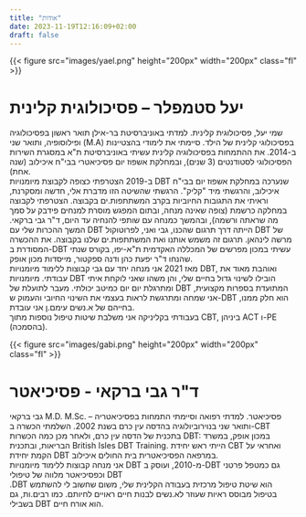 ```yaml
---
title: "אודות"
date: 2023-11-19T12:16:09+02:00
draft: false
---
```


{{< figure src="images/yael.png" height="200px" width="200px" class="fl" >}}

# יעל סטמפלר – פסיכולוגית קלינית
שמי יעל, פסיכולוגית קלינית. למדתי באוניברסיטת בר-אילן תואר ראשון בפסיכולוגיה ופילוסופיה, ותואר שני (M.A) בפסיכולוגי קלינית של הילד. סיימתי את לימודי בהצטיינות ב-2014. את ההתמחות בפסיכולוגיה קלינית עשיתי באוניברסיטת ת"א במסגרת השירות הפסיכולוגי לסטודנטים (3 שנים), ובמחלקת אשפוז יום פסיכיאטרי בבי"ח איכילוב (שנה אחת).  
ב-2019 הצטרפתי כצופה לקבוצת מיומנויות DBT שנערכה במחלקת אשפוז יום בבי"ח איכילוב, והרגשתי מיד "קליק". הרגשתי שהשיטה הזו מדברת אלי, חדשה ומסקרנת, וראיתי את התגובות החיוביות בקרב המשתתפות.ים בקבוצה. הצטרפתי לקבוצה במחלקה כרשמת (צופה שאינה מנחה, ובתום המפגש מוסרת למנחים פידבק על סמך מה שראתה ורשמה), ובהמשך כמנחה עם שותפי להנחיה עד היום, ד"ר גבי ברקאי. המשך ההכרות שלי עם DBT הייתה דרך תרגום שהכנו, גבי ואני, לפרוטוקול DBT של מרשה לינהאן. תרגום זה משמש אותנו ואת המשתתפות.ים שלנו בקבוצה. את ההכשרה המסודרת ב-DBT עשיתי במכון מפרשים של המכללה האקדמית ת"א-יפו, בקורס שנתי  שהנחו ד"ר יפעת כהן ודנה ספקטור, מייסדות מכון אופק.  
מאז 2021 אני מנחה יחד עם גבי קבוצות ללימוד מיומנויות DBT, ואוהבת מאוד את עבודתי. מיומנויות DBT הובילו לשינוי גדול בחיים שלי, והן משהו שאני לוקחת איתי ומתרגלת יום יום כמיטב יכולתי. מעבר לתועלת של DBT המתועדת בספרות מקצועית, אני שמחה ומתרגשת לראות בעצמי את השינוי החיובי והעמוק ש-DBT הוא חלק ממנו, בחייהם של א.נשים עימם.ן אני עובדת.  
בעבודתי בקליניקה אני משלבת שיטות טיפול נוספות מתוך CBT, ביניהן ACT ו-PE (בהסמכה). 


{{< figure src="images/gabi.png" height="200px" width="200px" class="fl" >}}

# ד"ר גבי ברקאי - פסיכיאטר
גבי ברקאי M.D. M.Sc. – פסיכיאטר. למדתי רפואה וסיימתי התמחות בפסיכיאטריה ותואר שני בנוירוביולוגיה בהדסה עין כרם בשנת 2002. השלמתי הכשרה ב-CBT בתכנית של הדסה עין כרם, ולאחר מכן כמה הכשרות DBT: במכון אופק, במשרד הבריאות, ובתכנית British Isles DBT Training. הייתי ראש יחידת CBT ואחראי על הקמת יחידת DBT במרפאה הפסיכיאטרית בית החולים איכילוב.  
אני מנחה קבוצות ללימוד מיומנויות DBT מ-2010, ועוסק ב-DBT גם כמטפל פרטני וכפסיכיאטר מלווה של טיפולי DBT   
.DBT הוא שיטת טיפול מרכזית בעבודה הקלינית שלי, משום שחשוב לי להשתמש בטיפול מבוסס ראיות שעוזר לא.נשים לבנות חיים ראויים לחיותם. כמו רבים.ות, גם בשבילי DBT הוא אורח חיים.

